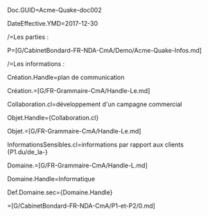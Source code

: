 Doc.GUID=Acme-Quake-doc002

DateEffective.YMD=2017-12-30

/=Les parties :

P=[G/CabinetBondard-FR-NDA-CmA/Demo/Acme-Quake-Infos.md]

/=Les informations :

Création.Handle=plan de communication

Création.=[G/FR-Grammaire-CmA/Handle-Le.md]

Collaboration.cl=développement d'un campagne commercial

Objet.Handle={Collaboration.cl}

Objet.=[G/FR-Grammaire-CmA/Handle-Le.md]

InformationsSensibles.cl=informations par rapport aux clients {P1.du/de_la-}

Domaine.=[G/FR-Grammaire-CmA/Handle-L.md]

Domaine.Handle=Informatique

Def.Domaine.sec={Domaine.Handle}

=[G/CabinetBondard-FR-NDA-CmA/P1-et-P2/0.md]